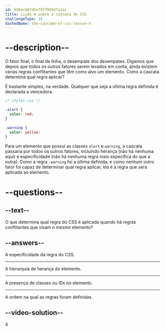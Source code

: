 ```yaml
---
id: 648acb0745e79f79650fa2ac
title: Lição H sobre a cascata do CSS
challengeType: 15
dashedName: the-cascade-of-css-lesson-h
---
```


# --description--

O fator final, o final da linha, o desempate dos desempates. Digamos que depois que todos os outros fatores serem levados em conta, ainda existem várias regras conflitantes que têm como alvo um elemento. Como a cascata determina qual regra aplicar?

É bastante simples, na verdade. Qualquer que seja a última regra definida é declarada a vencedora.

```css
/* styles.css */

.alert {
  color: red;
}

.warning {
  color: yellow;
}
```

Para um elemento que possui as classes `alert` e `warning`, a cascata passaria por todos os outros fatores, incluindo herança (não há nenhuma aqui) e especificidade (não há nenhuma regra mais específica do que a outra). Como a regra `.warning` foi a última definida, e como nenhum outro fator foi capaz de determinar qual regra aplicar, ela é a regra que será aplicada ao elemento.

# --questions--
## --text--

O que determina qual regra do CSS é aplicada quando há regras conflitantes que visam o mesmo elemento?

## --answers--

A especificidade da regra do CSS.

---

A hierarquia de herança do elemento.

---

A presença de classes ou IDs no elemento.

---

A ordem na qual as regras foram definidas.

## --video-solution--

4
